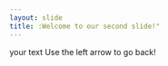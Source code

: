 ```yaml
---
layout: slide
title: :Welcome to our second slide!"
---
```

your text
Use the left arrow to go back!
